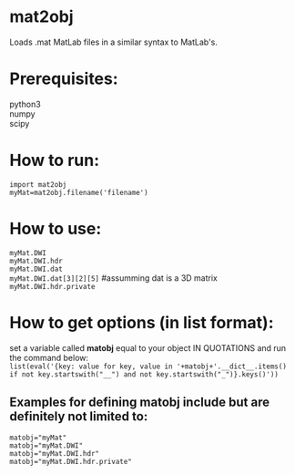 # mat2obj
Loads .mat MatLab files in a similar syntax to MatLab's.   
      
# Prerequisites:
python3       
numpy     
scipy     
     
# How to run:
`import mat2obj`   
`myMat=mat2obj.filename('filename')`   
      
# How to use:
`myMat.DWI`   
`myMat.DWI.hdr`   
`myMat.DWI.dat`    
`myMat.DWI.dat[3][2][5]` #assumming dat is a 3D matrix     
`myMat.DWI.hdr.private`     
       
# How to get options (in list format):
set a variable called __matobj__ equal to your object IN QUOTATIONS and run the command below:         
`list(eval('{key: value for key, value in '+matobj+'.__dict__.items() if not key.startswith("__") and not key.startswith("_")}.keys()'))`
       
## Examples for defining matobj include but are definitely not limited to:       
`matobj="myMat"`     
`matobj="myMat.DWI"`   
`matobj="myMat.DWI.hdr"`   
`matobj="myMat.DWI.hdr.private"`   
